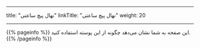 
---
title: "نهال پیچ ساعتی"
linkTitle: "نهال پیچ ساعتی"
weight: 20

---

{{% pageinfo %}}
این صفحه به شما نشان می‌دهد چگونه از این پوسته استفاده کنید.
{{% /pageinfo %}}
